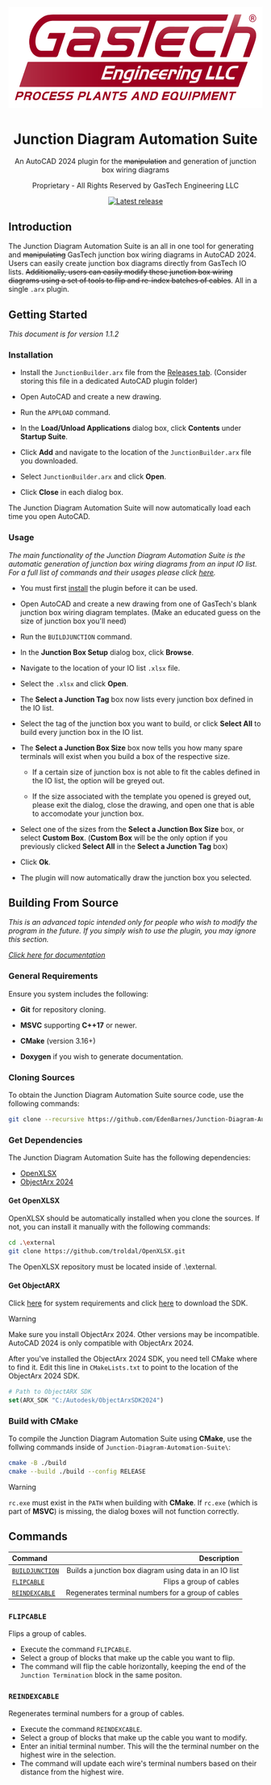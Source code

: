 <h2 align="center">
    <a href="https://github.com/EdenBarnes/Junction-Diagram-Automation-Suite" target="blank_">
        <img height="200" alt="GasTech Logo" src="https://raw.githubusercontent.com/EdenBarnes/Junction-Diagram-Automation-Suite/refs/heads/main/docs/images/GasTech_logo.png" />
    </a>
</h2>

<div align="center">

# Junction Diagram Automation Suite

An AutoCAD 2024 plugin for the ~~manipulation~~ and generation of junction box wiring diagrams

Proprietary - All Rights Reserved by GasTech Engineering LLC

[![Latest release](https://img.shields.io/github/v/release/edenbarnes/Junction-Diagram-Automation-Suite)](https://github.com/EdenBarnes/Junction-Diagram-Automation-Suite/releases/tag/v1.1.2)

</div>

## Introduction

The Junction Diagram Automation Suite is an all in one tool for generating and ~~manipulating~~ GasTech junction box wiring diagrams in AutoCAD 2024. Users can easily create junction box diagrams directly from GasTech IO lists. ~~Additionally, users can easily modify these junction box wiring diagrams using a set of tools to flip and re-index batches of cables~~. All in a single `.arx` plugin.

## Getting Started

*This document is for version 1.1.2*

### Installation

* Install the `JunctionBuilder.arx` file from the <a href="https://github.com/EdenBarnes/Junction-Diagram-Automation-Suite/releases">Releases tab</a>. (Consider storing this file in a dedicated AutoCAD plugin folder)

* Open AutoCAD and create a new drawing.

* Run the `APPLOAD` command.

* In the **Load/Unload Applications** dialog box, click **Contents** under **Startup Suite**.

* Click **Add** and navigate to the location of the `JunctionBuilder.arx` file you downloaded.

* Select `JunctionBuilder.arx` and click **Open**.

* Click **Close** in each dialog box.

The Junction Diagram Automation Suite will now automatically load each time you open AutoCAD.

### Usage

*The main functionality of the Junction Diagram Automation Suite is the automatic generation of junction box wiring diagrams from an input IO list. For a full list of commands and their usages please click [here](#commands).*

* You must first [install](#installation) the plugin before it can be used.

* Open AutoCAD and create a new drawing from one of GasTech's blank junction box wiring diagram templates. (Make an educated guess on the size of junction box you'll need)

* Run the `BUILDJUNCTION` command.

* In the **Junction Box Setup** dialog box, click **Browse**.

* Navigate to the location of your IO list `.xlsx` file.

* Select the `.xlsx` and click **Open**.

* The **Select a Junction Tag** box now lists every junction box defined in the IO list.

* Select the tag of the junction box you want to build, or click **Select All** to build every junction box in the IO list.

* The **Select a Junction Box Size** box now tells you how many spare terminals will exist when you build a box of the respective size.

    * If a certain size of junction box is not able to fit the cables defined in the IO list, the option will be greyed out.

    * If the size associated with the template you opened is greyed out, please exit the dialog, close the drawing, and open one that is able to accomodate your junction box.

* Select one of the sizes from the **Select a Junction Box Size** box, or select **Custom Box**. (**Custom Box** will be the only option if you previously clicked **Select All** in the **Select a Junction Tag** box)

* Click **Ok**.

* The plugin will now automatically draw the junction box you selected.

## Building From Source

*This is an advanced topic intended only for people who wish to modify the program in the future. If you simply wish to use the plugin, you may ignore this section.*

[*Click here for documentation*](https://edenbarnes.github.io/Junction-Diagram-Automation-Suite/html/index.html)

### General Requirements

Ensure you system includes the following:

 * **Git** for repository cloning.

 * **MSVC** supporting **C++17** or newer.

 * **CMake** (version 3.16+)

 * **Doxygen** if you wish to generate documentation.

### Cloning Sources

To obtain the Junction Diagram Automation Suite source code, use the following commands:

``` bash
git clone --recursive https://github.com/EdenBarnes/Junction-Diagram-Automation-Suite.git
```

### Get Dependencies

The Junction Diagram Automation Suite has the following dependencies:

* [OpenXLSX](https://github.com/troldal/OpenXLSX)
* [ObjectArx 2024](https://www.autodesk.com/developer-network/platform-technologies/autocad/objectarx-download)

#### Get OpenXLSX

OpenXLSX should be automatically installed when you clone the sources. If not, you can install it manually with the following commands:
``` bash
cd .\external
git clone https://github.com/troldal/OpenXLSX.git
```

The OpenXLSX repository must be located inside of .\\external.

#### Get ObjectARX

Click [here](https://help.autodesk.com/view/OARX/2024/ENU/?guid=GUID-2A0C6C5A-9C98-465F-BFB6-012A4899F53A) for system requirements and click [here](https://www.autodesk.com/developer-network/platform-technologies/autocad/objectarx-download) to download the SDK.

> [!WARNING]
> Make sure you install ObjectArx 2024. Other versions may be incompatible. AutoCAD 2024 is only compatible with ObjectArx 2024.

After you've installed the ObjectArx 2024 SDK, you need tell CMake where to find it.
Edit this line in `CMakeLists.txt` to point to the location of the ObjectArx 2024 SDK.

``` CMake
# Path to ObjectARX SDK
set(ARX_SDK "C:/Autodesk/ObjectArxSDK2024")
```

### Build with CMake

To compile the Junction Diagram Automation Suite using **CMake**, use the follwing commands inside of `Junction-Diagram-Automation-Suite\`:

``` bash
cmake -B ./build
cmake --build ./build --config RELEASE
```

> [!WARNING]
> `rc.exe` must exist in the `PATH` when building with **CMake**. If `rc.exe` (which is part of **MSVC**) is missing, the dialog boxes will not function correctly.

## Commands

| Command                         | Description                                            |
| :---                            |                                                   ---: |
| [`BUILDJUNCTION`](#usage)       | Builds a junction box diagram using data in an IO list |
| [`FLIPCABLE`](#flipcable)       | Flips a group of cables                                |
| [`REINDEXCABLE`](#reindexcable) | Regenerates terminal numbers for a group of cables     |

### `FLIPCABLE`
Flips a group of cables.
* Execute the command `FLIPCABLE`.
* Select a group of blocks that make up the cable you want to flip.
* The command will flip the cable horizontally, keeping the end of the `Junction Termination` block in the same positon.

### `REINDEXCABLE`
Regenerates terminal numbers for a group of cables.
* Execute the command `REINDEXCABLE`.
* Select a group of blocks that make up the cable you want to modify.
* Enter an initial terminal number. This will the the terminal number on the highest wire in the selection.
* The command will update each wire's terminal numbers based on their distance from the highest wire.